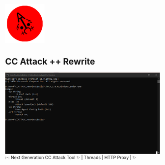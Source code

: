 ![CC Attack Rewrite](https://github.com/MasonDye/CC-Attack-Rewrite/blob/main/CCAttack++128.png?raw=true)
# CC Attack ++ Rewrite
![CC Attack Rewrite preview](https://github.com/MasonDye/CC-Attack-Rewrite/blob/main/preview.png?raw=true)
:-:
Next Generation CC Attack Tool ✨ | Threads | HTTP Proxy | ✨


